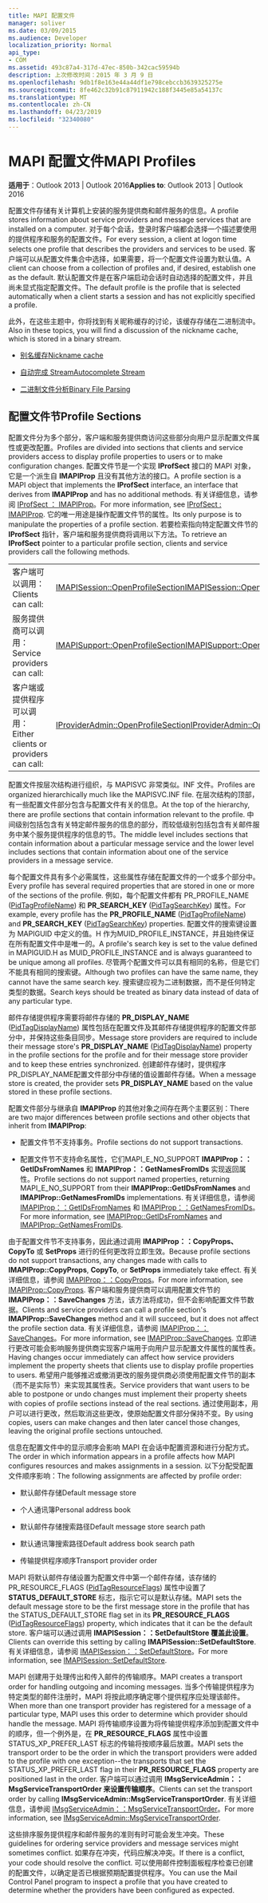 ```yaml
---
title: MAPI 配置文件
manager: soliver
ms.date: 03/09/2015
ms.audience: Developer
localization_priority: Normal
api_type:
- COM
ms.assetid: 493c87a4-317d-47ec-850b-342cac59594b
description: 上次修改时间：2015 年 3 月 9 日
ms.openlocfilehash: 9db1f8e163e44a44df1e798cebccb3639325275e
ms.sourcegitcommit: 8fe462c32b91c87911942c188f3445e85a54137c
ms.translationtype: MT
ms.contentlocale: zh-CN
ms.lasthandoff: 04/23/2019
ms.locfileid: "32340080"
---
```

# <a name="mapi-profiles"></a><span data-ttu-id="3d1aa-103">MAPI 配置文件</span><span class="sxs-lookup"><span data-stu-id="3d1aa-103">MAPI Profiles</span></span>

  
  
<span data-ttu-id="3d1aa-104">**适用于**：Outlook 2013 | Outlook 2016</span><span class="sxs-lookup"><span data-stu-id="3d1aa-104">**Applies to**: Outlook 2013 | Outlook 2016</span></span> 
  
<span data-ttu-id="3d1aa-105">配置文件存储有关计算机上安装的服务提供商和邮件服务的信息。</span><span class="sxs-lookup"><span data-stu-id="3d1aa-105">A profile stores information about service providers and message services that are installed on a computer.</span></span> <span data-ttu-id="3d1aa-106">对于每个会话，登录时客户端都会选择一个描述要使用的提供程序和服务的配置文件。</span><span class="sxs-lookup"><span data-stu-id="3d1aa-106">For every session, a client at logon time selects one profile that describes the providers and services to be used.</span></span> <span data-ttu-id="3d1aa-107">客户端可以从配置文件集合中选择，如果需要，将一个配置文件设置为默认值。</span><span class="sxs-lookup"><span data-stu-id="3d1aa-107">A client can choose from a collection of profiles and, if desired, establish one as the default.</span></span> <span data-ttu-id="3d1aa-108">默认配置文件是在客户端启动会话时自动选择的配置文件，并且尚未显式指定配置文件。</span><span class="sxs-lookup"><span data-stu-id="3d1aa-108">The default profile is the profile that is selected automatically when a client starts a session and has not explicitly specified a profile.</span></span>
  
<span data-ttu-id="3d1aa-109">此外，在这些主题中，你将找到有关昵称缓存的讨论，该缓存存储在二进制流中。</span><span class="sxs-lookup"><span data-stu-id="3d1aa-109">Also in these topics, you will find a discussion of the nickname cache, which is stored in a binary stream.</span></span>
  
- [<span data-ttu-id="3d1aa-110">别名缓存</span><span class="sxs-lookup"><span data-stu-id="3d1aa-110">Nickname cache</span></span>](nickname-cache.md)
    
- [<span data-ttu-id="3d1aa-111">自动完成 Stream</span><span class="sxs-lookup"><span data-stu-id="3d1aa-111">Autocomplete Stream</span></span>](autocomplete-stream.md)
    
- [<span data-ttu-id="3d1aa-112">二进制文件分析</span><span class="sxs-lookup"><span data-stu-id="3d1aa-112">Binary File Parsing</span></span>](https://portalvhds6gyn3khqwmgzd.blob.core.windows.net/files/NK2/NK2WithBinaryExample.pdf)
    
## <a name="profile-sections"></a><span data-ttu-id="3d1aa-113">配置文件节</span><span class="sxs-lookup"><span data-stu-id="3d1aa-113">Profile Sections</span></span>

<span data-ttu-id="3d1aa-114">配置文件分为多个部分，客户端和服务提供商访问这些部分向用户显示配置文件属性或更改配置。</span><span class="sxs-lookup"><span data-stu-id="3d1aa-114">Profiles are divided into sections that clients and service providers access to display profile properties to users or to make configuration changes.</span></span> <span data-ttu-id="3d1aa-115">配置文件节是一个实现 **IProfSect** 接口的 MAPI 对象，它是一个派生自 **IMAPIProp** 且没有其他方法的接口。</span><span class="sxs-lookup"><span data-stu-id="3d1aa-115">A profile section is a MAPI object that implements the **IProfSect** interface, an interface that derives from **IMAPIProp** and has no additional methods.</span></span> <span data-ttu-id="3d1aa-116">有关详细信息，请参阅 [IProfSect ： IMAPIProp](iprofsectimapiprop.md)。</span><span class="sxs-lookup"><span data-stu-id="3d1aa-116">For more information, see [IProfSect : IMAPIProp](iprofsectimapiprop.md).</span></span> <span data-ttu-id="3d1aa-117">它的唯一用途是操作配置文件节的属性。</span><span class="sxs-lookup"><span data-stu-id="3d1aa-117">Its only purpose is to manipulate the properties of a profile section.</span></span> <span data-ttu-id="3d1aa-118">若要检索指向特定配置文件节的 **IProfSect** 指针，客户端和服务提供商将调用以下方法。</span><span class="sxs-lookup"><span data-stu-id="3d1aa-118">To retrieve an **IProfSect** pointer to a particular profile section, clients and service providers call the following methods.</span></span> 
  
|||
|:-----|:-----|
|<span data-ttu-id="3d1aa-119">客户端可以调用：</span><span class="sxs-lookup"><span data-stu-id="3d1aa-119">Clients can call:</span></span>  <br/> |[<span data-ttu-id="3d1aa-120">IMAPISession::OpenProfileSection</span><span class="sxs-lookup"><span data-stu-id="3d1aa-120">IMAPISession::OpenProfileSection</span></span>](imapisession-openprofilesection.md) <br/> |
|<span data-ttu-id="3d1aa-121">服务提供商可以调用：</span><span class="sxs-lookup"><span data-stu-id="3d1aa-121">Service providers can call:</span></span>  <br/> |[<span data-ttu-id="3d1aa-122">IMAPISupport::OpenProfileSection</span><span class="sxs-lookup"><span data-stu-id="3d1aa-122">IMAPISupport::OpenProfileSection</span></span>](imapisupport-openprofilesection.md) <br/> |
|<span data-ttu-id="3d1aa-123">客户端或提供程序可以调用：</span><span class="sxs-lookup"><span data-stu-id="3d1aa-123">Either clients or providers can call:</span></span>  <br/> |[<span data-ttu-id="3d1aa-124">IProviderAdmin::OpenProfileSection</span><span class="sxs-lookup"><span data-stu-id="3d1aa-124">IProviderAdmin::OpenProfileSection</span></span>](iprovideradmin-openprofilesection.md) <br/> |
   
<span data-ttu-id="3d1aa-125">配置文件按层次结构进行组织，与 MAPISVC 非常类似。INF 文件。</span><span class="sxs-lookup"><span data-stu-id="3d1aa-125">Profiles are organized hierarchically much like the MAPISVC.INF file.</span></span> <span data-ttu-id="3d1aa-126">在层次结构的顶部，有一些配置文件部分包含与配置文件有关的信息。</span><span class="sxs-lookup"><span data-stu-id="3d1aa-126">At the top of the hierarchy, there are profile sections that contain information relevant to the profile.</span></span> <span data-ttu-id="3d1aa-127">中间级别包括包含有关特定邮件服务的信息的部分，而较低级别包括包含有关邮件服务中某个服务提供程序的信息的节。</span><span class="sxs-lookup"><span data-stu-id="3d1aa-127">The middle level includes sections that contain information about a particular message service and the lower level includes sections that contain information about one of the service providers in a message service.</span></span> 
  
<span data-ttu-id="3d1aa-128">每个配置文件具有多个必需属性，这些属性存储在配置文件的一个或多个部分中。</span><span class="sxs-lookup"><span data-stu-id="3d1aa-128">Every profile has several required properties that are stored in one or more of the sections of the profile.</span></span> <span data-ttu-id="3d1aa-129">例如，每个配置文件都有 PR_PROFILE_NAME  ([PidTagProfileName](pidtagprofilename-canonical-property.md)) 和 **PR_SEARCH_KEY** ([PidTagSearchKey](pidtagsearchkey-canonical-property.md)) 属性。</span><span class="sxs-lookup"><span data-stu-id="3d1aa-129">For example, every profile has the **PR_PROFILE_NAME** ([PidTagProfileName](pidtagprofilename-canonical-property.md)) and **PR_SEARCH_KEY** ([PidTagSearchKey](pidtagsearchkey-canonical-property.md)) properties.</span></span> <span data-ttu-id="3d1aa-130">配置文件的搜索键设置为 MAPIGUID 中定义的值。H 作为MUID_PROFILE_INSTANCE，并且始终保证在所有配置文件中是唯一的。</span><span class="sxs-lookup"><span data-stu-id="3d1aa-130">A profile's search key is set to the value defined in MAPIGUID.H as MUID_PROFILE_INSTANCE and is always guaranteed to be unique among all profiles.</span></span> <span data-ttu-id="3d1aa-131">尽管两个配置文件可以具有相同的名称，但是它们不能具有相同的搜索键。</span><span class="sxs-lookup"><span data-stu-id="3d1aa-131">Although two profiles can have the same name, they cannot have the same search key.</span></span> <span data-ttu-id="3d1aa-132">搜索键应视为二进制数据，而不是任何特定类型的数据。</span><span class="sxs-lookup"><span data-stu-id="3d1aa-132">Search keys should be treated as binary data instead of data of any particular type.</span></span>
  
<span data-ttu-id="3d1aa-133">邮件存储提供程序需要将邮件存储的 **PR_DISPLAY_NAME** ([PidTagDisplayName](pidtagdisplayname-canonical-property.md)) 属性包括在配置文件及其邮件存储提供程序的配置文件部分中，并保持这些条目同步。</span><span class="sxs-lookup"><span data-stu-id="3d1aa-133">Message store providers are required to include their message store's **PR_DISPLAY_NAME** ([PidTagDisplayName](pidtagdisplayname-canonical-property.md)) property in the profile sections for the profile and for their message store provider and to keep these entries synchronized.</span></span> <span data-ttu-id="3d1aa-134">创建邮件存储时，提供程序PR_DISPLAY_NAME配置文件部分中存储的值设置邮件存储。</span><span class="sxs-lookup"><span data-stu-id="3d1aa-134">When a message store is created, the provider sets **PR_DISPLAY_NAME** based on the value stored in these profile sections.</span></span> 
  
<span data-ttu-id="3d1aa-135">配置文件部分与继承自 **IMAPIProp** 的其他对象之间存在两个主要区别：</span><span class="sxs-lookup"><span data-stu-id="3d1aa-135">There are two major differences between profile sections and other objects that inherit from **IMAPIProp**:</span></span> 
  
- <span data-ttu-id="3d1aa-136">配置文件节不支持事务。</span><span class="sxs-lookup"><span data-stu-id="3d1aa-136">Profile sections do not support transactions.</span></span>
    
- <span data-ttu-id="3d1aa-137">配置文件节不支持命名属性，它们MAPI_E_NO_SUPPORT **IMAPIProp：：GetIDsFromNames** 和 **IMAPIProp：：GetNamesFromIDs** 实现返回属性。</span><span class="sxs-lookup"><span data-stu-id="3d1aa-137">Profile sections do not support named properties, returning MAPI_E_NO_SUPPORT from their **IMAPIProp::GetIDsFromNames** and **IMAPIProp::GetNamesFromIDs** implementations.</span></span> <span data-ttu-id="3d1aa-138">有关详细信息，请参阅 [IMAPIProp：：GetIDsFromNames](imapiprop-getidsfromnames.md) 和 [IMAPIProp：：GetNamesFromIDs](imapiprop-getnamesfromids.md)。</span><span class="sxs-lookup"><span data-stu-id="3d1aa-138">For more information, see [IMAPIProp::GetIDsFromNames](imapiprop-getidsfromnames.md) and [IMAPIProp::GetNamesFromIDs](imapiprop-getnamesfromids.md).</span></span>
    
<span data-ttu-id="3d1aa-139">由于配置文件节不支持事务，因此通过调用 **IMAPIProp：：CopyProps、CopyTo** 或 **SetProps** 进行的任何更改将立即生效。</span><span class="sxs-lookup"><span data-stu-id="3d1aa-139">Because profile sections do not support transactions, any changes made with calls to **IMAPIProp::CopyProps**, **CopyTo**, or **SetProps** immediately take effect.</span></span> <span data-ttu-id="3d1aa-140">有关详细信息，请参阅 [IMAPIProp：：CopyProps](imapiprop-copyprops.md)。</span><span class="sxs-lookup"><span data-stu-id="3d1aa-140">For more information, see [IMAPIProp::CopyProps](imapiprop-copyprops.md).</span></span> <span data-ttu-id="3d1aa-141">客户端和服务提供商可以调用配置文件节的 **IMAPIProp：：SaveChanges** 方法，该方法将成功，但不会影响配置文件节数据。</span><span class="sxs-lookup"><span data-stu-id="3d1aa-141">Clients and service providers can call a profile section's **IMAPIProp::SaveChanges** method and it will succeed, but it does not affect the profile section data.</span></span> <span data-ttu-id="3d1aa-142">有关详细信息，请参阅 [IMAPIProp：：SaveChanges](imapiprop-savechanges.md)。</span><span class="sxs-lookup"><span data-stu-id="3d1aa-142">For more information, see [IMAPIProp::SaveChanges](imapiprop-savechanges.md).</span></span> <span data-ttu-id="3d1aa-143">立即进行更改可能会影响服务提供商实现客户端用于向用户显示配置文件属性的属性表。</span><span class="sxs-lookup"><span data-stu-id="3d1aa-143">Having changes occur immediately can affect how service providers implement the property sheets that clients use to display profile properties to users.</span></span> <span data-ttu-id="3d1aa-144">希望用户能够推迟或撤消更改的服务提供商必须使用配置文件节的副本（而不是实际节）来实现其属性表。</span><span class="sxs-lookup"><span data-stu-id="3d1aa-144">Service providers that want users to be able to postpone or undo changes must implement their property sheets with copies of profile sections instead of the real sections.</span></span> <span data-ttu-id="3d1aa-145">通过使用副本，用户可以进行更改，然后取消这些更改，使原始配置文件部分保持不变。</span><span class="sxs-lookup"><span data-stu-id="3d1aa-145">By using copies, users can make changes and then later cancel those changes, leaving the original profile sections untouched.</span></span> 
  
<span data-ttu-id="3d1aa-146">信息在配置文件中的显示顺序会影响 MAPI 在会话中配置资源和进行分配方式。</span><span class="sxs-lookup"><span data-stu-id="3d1aa-146">The order in which information appears in a profile affects how MAPI configures resources and makes assignments in a session.</span></span> <span data-ttu-id="3d1aa-147">以下分配受配置文件顺序影响：</span><span class="sxs-lookup"><span data-stu-id="3d1aa-147">The following assignments are affected by profile order:</span></span>
  
- <span data-ttu-id="3d1aa-148">默认邮件存储</span><span class="sxs-lookup"><span data-stu-id="3d1aa-148">Default message store</span></span>
    
- <span data-ttu-id="3d1aa-149">个人通讯簿</span><span class="sxs-lookup"><span data-stu-id="3d1aa-149">Personal address book</span></span>
    
- <span data-ttu-id="3d1aa-150">默认邮件存储搜索路径</span><span class="sxs-lookup"><span data-stu-id="3d1aa-150">Default message store search path</span></span>
    
- <span data-ttu-id="3d1aa-151">默认通讯簿搜索路径</span><span class="sxs-lookup"><span data-stu-id="3d1aa-151">Default address book search path</span></span>
    
- <span data-ttu-id="3d1aa-152">传输提供程序顺序</span><span class="sxs-lookup"><span data-stu-id="3d1aa-152">Transport provider order</span></span>
    
<span data-ttu-id="3d1aa-153">MAPI 将默认邮件存储设置为配置文件中第一个邮件存储，该存储的 PR_RESOURCE_FLAGS ([PidTagResourceFlags](pidtagresourceflags-canonical-property.md)) 属性中设置了 **STATUS_DEFAULT_STORE** 标志，指示它可以是默认存储。</span><span class="sxs-lookup"><span data-stu-id="3d1aa-153">MAPI sets the default message store to be the first message store in the profile that has the STATUS_DEFAULT_STORE flag set in its **PR_RESOURCE_FLAGS** ([PidTagResourceFlags](pidtagresourceflags-canonical-property.md)) property, which indicates that it can be the default store.</span></span> <span data-ttu-id="3d1aa-154">客户端可以通过调用 **IMAPISession：：SetDefaultStore 覆盖此设置**。</span><span class="sxs-lookup"><span data-stu-id="3d1aa-154">Clients can override this setting by calling **IMAPISession::SetDefaultStore**.</span></span> <span data-ttu-id="3d1aa-155">有关详细信息，请参阅 [IMAPISession：：SetDefaultStore](imapisession-setdefaultstore.md)。</span><span class="sxs-lookup"><span data-stu-id="3d1aa-155">For more information, see [IMAPISession::SetDefaultStore](imapisession-setdefaultstore.md).</span></span>
  
<span data-ttu-id="3d1aa-156">MAPI 创建用于处理传出和传入邮件的传输顺序。</span><span class="sxs-lookup"><span data-stu-id="3d1aa-156">MAPI creates a transport order for handling outgoing and incoming messages.</span></span> <span data-ttu-id="3d1aa-157">当多个传输提供程序为特定类型的邮件注册时，MAPI 将按此顺序确定哪个提供程序应处理该邮件。</span><span class="sxs-lookup"><span data-stu-id="3d1aa-157">When more than one transport provider has registered for a message of a particular type, MAPI uses this order to determine which provider should handle the message.</span></span> <span data-ttu-id="3d1aa-158">MAPI 将传输顺序设置为将传输提供程序添加到配置文件中的顺序，但一个例外是，在 **PR_RESOURCE_FLAGS** 属性中设置 STATUS_XP_PREFER_LAST 标志的传输将按顺序最后放置。</span><span class="sxs-lookup"><span data-stu-id="3d1aa-158">MAPI sets the transport order to be the order in which the transport providers were added to the profile with one exception--the transports that set the STATUS_XP_PREFER_LAST flag in their **PR_RESOURCE_FLAGS** property are positioned last in the order.</span></span> <span data-ttu-id="3d1aa-159">客户端可以通过调用 **IMsgServiceAdmin：：MsgServiceTransportOrder 来设置传输顺序**。</span><span class="sxs-lookup"><span data-stu-id="3d1aa-159">Clients can set the transport order by calling **IMsgServiceAdmin::MsgServiceTransportOrder**.</span></span> <span data-ttu-id="3d1aa-160">有关详细信息，请参阅 [IMsgServiceAdmin：：MsgServiceTransportOrder](imsgserviceadmin-msgservicetransportorder.md)。</span><span class="sxs-lookup"><span data-stu-id="3d1aa-160">For more information, see [IMsgServiceAdmin::MsgServiceTransportOrder](imsgserviceadmin-msgservicetransportorder.md).</span></span>
  
<span data-ttu-id="3d1aa-161">这些排序服务提供程序和邮件服务的准则有时可能会发生冲突。</span><span class="sxs-lookup"><span data-stu-id="3d1aa-161">These guidelines for ordering service providers and message services might sometimes conflict.</span></span> <span data-ttu-id="3d1aa-162">如果存在冲突，代码应解决冲突。</span><span class="sxs-lookup"><span data-stu-id="3d1aa-162">If there is a conflict, your code should resolve the conflict.</span></span> <span data-ttu-id="3d1aa-163">可以使用邮件控制面板程序检查已创建的配置文件，以确定是否已根据预期配置提供程序。</span><span class="sxs-lookup"><span data-stu-id="3d1aa-163">You can use the Mail Control Panel program to inspect a profile that you have created to determine whether the providers have been configured as expected.</span></span>
  

